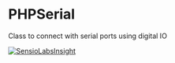 # PHPSerial

Class to connect with serial ports using digital IO

[![SensioLabsInsight](https://insight.sensiolabs.com/projects/33150bd9-238e-4255-9a3d-507e31acc19a/big.png)](https://insight.sensiolabs.com/projects/33150bd9-238e-4255-9a3d-507e31acc19a)
